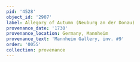 ```yaml
---
pid: '4528'
object_id: '2907'
label: Allegory of Autumn (Neuburg an der Donau)
provenance_date: '1730'
provenance_location: Germany, Mannheim
provenance_text: 'Mannheim Gallery, inv. #9'
order: '0055'
collection: provenance
---
```


